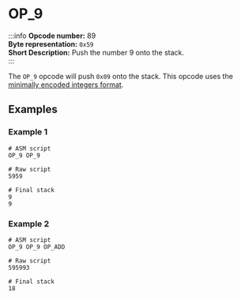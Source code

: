 # OP_9
:::info
**Opcode number:** 89  
**Byte representation:** `0x59`  
**Short Description:** Push the number 9 onto the stack.  
:::

The `OP_9` opcode will push `0x09` onto the stack. This opcode uses the [minimally encoded integers format](../overview/numbers.md#minimally-encoded-integers).

## Examples
### Example 1
```shell
# ASM script
OP_9 OP_9

# Raw script
5959

# Final stack
9
9
```

### Example 2
```shell
# ASM script
OP_9 OP_9 OP_ADD

# Raw script
595993

# Final stack
18
```
